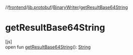 //[frontend](../../../index.md)/[lib.protobuf](../index.md)/[BinaryWriter](index.md)/[getResultBase64String](get-result-base64-string.md)

# getResultBase64String

[js]\
open fun [getResultBase64String](get-result-base64-string.md)(): [String](https://kotlinlang.org/api/latest/jvm/stdlib/kotlin/-string/index.html)
